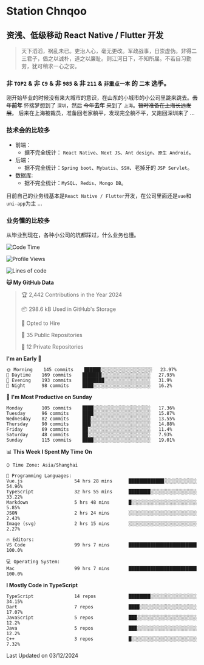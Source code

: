 # Station Chnqoo

## 资浅、低级移动 React Native / Flutter 开发

> 天下滔滔，祸乱未已。吏治人心，毫无更改。军政战事，日崇虚伪。非得二三君子，倡之以诚朴，道之以廉耻。则江河日下，不知所届。不若自习勤劳，犹可稍求一心之安。

### 非 `TOP2` & 非 `C9` & 非 `985` & 非 `211` & `非重点一本` 的 `二本` 选手。

刚开始毕业的时候没有来大城市的意识，在山东的小城市的小公司里跳来跳去。~~去年~~**前年** 怀揣梦想到了 `深圳`，然后 ~~今年~~**去年** 来到了 `上海`。~~暂时准备在上海长远发展~~。
后来在上海被裁员，准备回老家躺平，发现完全躺不平，又跑回深圳来了 ...

### 技术会的比较多

- 前端：
  - 据不完全统计： `React Native`、`Next JS`、`Ant design`、`原生 Android`。
- 后端：
  - 据不完全统计：`Spring boot`、`Mybatis`、`SSH`、老掉牙的 `JSP Servlet`。
- 数据库:
  - 据不完全统计：`MySQL`、`Redis`、`Mongo DB`。

目前自己的业务线基本是`React Native / Flutter`开发，在公司里面还是`vue`和`uni-app`为主 ...

### 业务懂的比较多

从毕业到现在，各种小公司的坑都踩过，什么业务也懂。

<!--START_SECTION:waka-->
![Code Time](http://img.shields.io/badge/Code%20Time-6%2C788%20hrs%2018%20mins-blue)

![Profile Views](http://img.shields.io/badge/Profile%20Views-2-blue)

![Lines of code](https://img.shields.io/badge/From%20Hello%20World%20I%27ve%20Written-438%20Thousand%20lines%20of%20code-blue)

**🐱 My GitHub Data** 

> 🏆 2,442 Contributions in the Year 2024
 > 
> 📦 298.6 kB Used in GitHub's Storage 
 > 
> 💼 Opted to Hire
 > 
> 📜 35 Public Repositories 
 > 
> 🔑 12 Private Repositories  
 > 
**I'm an Early 🐤** 

```text
🌞 Morning    145 commits    ██████░░░░░░░░░░░░░░░░░░░   23.97% 
🌆 Daytime    169 commits    ███████░░░░░░░░░░░░░░░░░░   27.93% 
🌃 Evening    193 commits    ████████░░░░░░░░░░░░░░░░░   31.9% 
🌙 Night      98 commits     ████░░░░░░░░░░░░░░░░░░░░░   16.2%

```
📅 **I'm Most Productive on Sunday** 

```text
Monday       105 commits    ████░░░░░░░░░░░░░░░░░░░░░   17.36% 
Tuesday      96 commits     ████░░░░░░░░░░░░░░░░░░░░░   15.87% 
Wednesday    82 commits     ███░░░░░░░░░░░░░░░░░░░░░░   13.55% 
Thursday     90 commits     ███░░░░░░░░░░░░░░░░░░░░░░   14.88% 
Friday       69 commits     ██░░░░░░░░░░░░░░░░░░░░░░░   11.4% 
Saturday     48 commits     ██░░░░░░░░░░░░░░░░░░░░░░░   7.93% 
Sunday       115 commits    ████░░░░░░░░░░░░░░░░░░░░░   19.01%

```


📊 **This Week I Spent My Time On** 

```text
⌚︎ Time Zone: Asia/Shanghai

💬 Programming Languages: 
Vue.js                   54 hrs 28 mins      █████████████░░░░░░░░░░░░   54.96% 
TypeScript               32 hrs 55 mins      ████████░░░░░░░░░░░░░░░░░   33.22% 
Markdown                 5 hrs 48 mins       █░░░░░░░░░░░░░░░░░░░░░░░░   5.85% 
JSON                     2 hrs 24 mins       ░░░░░░░░░░░░░░░░░░░░░░░░░   2.43% 
Image (svg)              2 hrs 15 mins       ░░░░░░░░░░░░░░░░░░░░░░░░░   2.27%

🔥 Editors: 
VS Code                  99 hrs 7 mins       █████████████████████████   100.0%

💻 Operating System: 
Mac                      99 hrs 7 mins       █████████████████████████   100.0%

```

**I Mostly Code in TypeScript** 

```text
TypeScript               14 repos            ████████░░░░░░░░░░░░░░░░░   34.15% 
Dart                     7 repos             ████░░░░░░░░░░░░░░░░░░░░░   17.07% 
JavaScript               5 repos             ███░░░░░░░░░░░░░░░░░░░░░░   12.2% 
Java                     5 repos             ███░░░░░░░░░░░░░░░░░░░░░░   12.2% 
C++                      3 repos             █░░░░░░░░░░░░░░░░░░░░░░░░   7.32%

```



 Last Updated on 03/12/2024
<!--END_SECTION:waka-->

<!---
ChenqiaoStation/ChenqiaoStation is a ✨ special ✨ repository because its `README.md` (this file) appears on your GitHub profile.
You can click the Preview link to take a look at your changes.
--->
